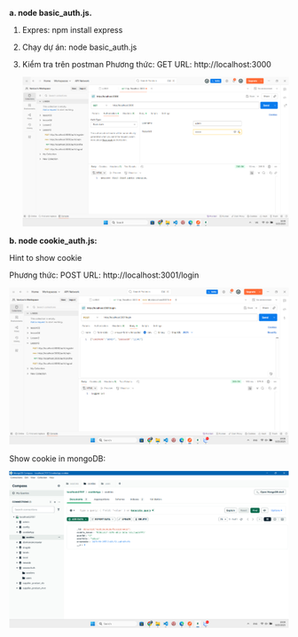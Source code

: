 **a. node basic_auth.js.**

1. Expres: npm install express
3. Chạy dự án: node basic_auth.js
4. Kiểm tra trên postman
   Phương thức: GET
   URL: http://localhost:3000

   ![1758800924130](public/img/1758800924130.png)

**b. node cookie_auth.js:**

Hint to show cookie

Phương thức: POST
URL: http://localhost:3001/login

![1758802123301](public/img/1758802123301.png)

Show cookie in mongoDB:

![1758802179173](public/img/1758802179173.png)
